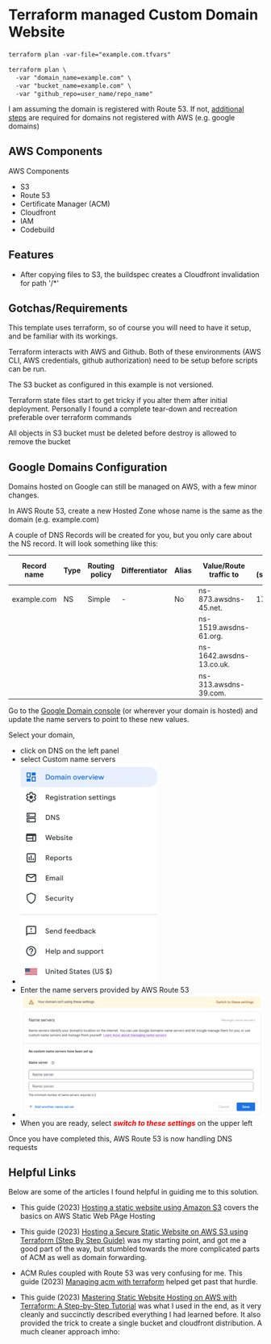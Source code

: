 # Terraform managed Custom Domain Website

```shell
terraform plan -var-file="example.com.tfvars"
```

```shell
terraform plan \
  -var "domain_name=example.com" \
  -var "bucket_name=example.com" \
  -var "github_repo=user_name/repo_name"
```

I am assuming the domain is registered with Route 53. If not, [additional steps](#google-domains-configuration) are required for domains not registered with AWS (e.g. google domains)  

## AWS Components

AWS Components 
* S3
* Route 53
* Certificate Manager (ACM)
* Cloudfront
* IAM
* Codebuild

## Features
 
* After copying files to S3, the buildspec creates a Cloudfront invalidation for path '/*' 

## Gotchas/Requirements

This template uses terraform, so of course you will need to have it setup, and be familiar with its workings. 

Terraform interacts with AWS and Github. Both of these environments (AWS CLI, AWS credentials, github authorization) need to be setup before scripts can be run.  

The S3 bucket as configured in this example is not versioned.

Terraform state files start to get tricky if you alter them after initial deployment. Personally I found a complete tear-down and recreation preferable over terraform commands

All objects in S3 bucket must be deleted before destroy is allowed to remove the bucket   

## Google Domains Configuration

Domains hosted on Google can still be managed on AWS, with a few minor changes.

In AWS Route 53, create a new Hosted Zone whose name is the same as the domain (e.g. example.com)

A couple of DNS Records will be created for you, but you only care about the NS record. It will look something like this:

| Record name | Type | Routing policy | Differentiator | Alias | Value/Route traffic to | TTL (seconds) | Health check ID | Evaluate target health | Record ID |
|-------------|------|----------------|----------------|-------|---|---------------|-----------------|------------------------|-----------|
| example.com | NS   | Simple         | -              | No    | ns-873.awsdns-45.net. | 172800        | -               | -                      | -         |
| |    |          |              |     | ns-1519.awsdns-61.org. |         |                |                       |         |
| |    |          |               |     | ns-1642.awsdns-13.co.uk. |         |                |                       |          |
| |    |          |               |     | ns-313.awsdns-39.com. |         |                |                       |          |

Go to the [Google Domain console](https://domains.google.com/registrar/) (or wherever your domain is hosted) and update the name servers to point to these new values.

Select your domain, 
* click on DNS on the left panel
* select Custom name servers 
* ![img.png](img.png)
* Enter the name servers provided by AWS Route 53 
* ![img_1.png](img_1.png)
* When you are ready, select <span style="color: red">**_switch to these settings_**</span> on the upper left

Once you have completed this, AWS Route 53 is now handling DNS requests

## Helpful Links

Below are some of the articles I found helpful in guiding me to this solution.

* This guide (2023) [Hosting a static website using Amazon S3](https://docs.aws.amazon.com/AmazonS3/latest/userguide/WebsiteHosting.html) covers the basics on AWS Static Web PAge Hosting

* This guide (2023) [Hosting a Secure Static Website on AWS S3 using Terraform (Step By Step Guide)](https://www.alexhyett.com/terraform-s3-static-website-hosting/) was my starting point, and got me a good part of the way, but stumbled towards the more complicated parts of ACM as well as domain forwarding.

* ACM Rules coupled with Route 53 was very confusing for me. This guide (2023) [Managing acm with terraform](https://headforthe.cloud/article/managing-acm-with-terraform/) helped get past that hurdle.

* This guide (2023) [Mastering Static Website Hosting on AWS with Terraform: A Step-by-Step Tutorial](https://medium.com/@walid.karray/mastering-static-website-hosting-on-aws-with-terraform-a-step-by-step-tutorial-5401ccd2f4fb) was what I used in the end, as it very cleanly and succinctly described everything I had learned before. It also provided the trick to create a single bucket and cloudfront distribution. A much cleaner approach imho:  
